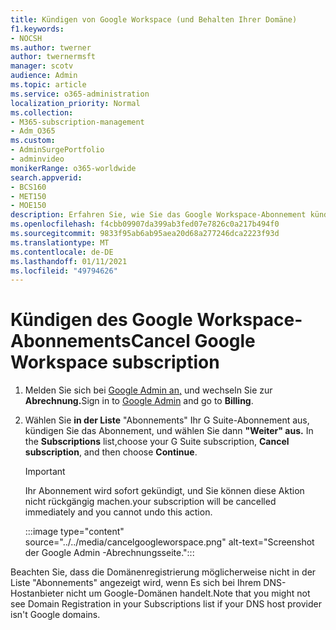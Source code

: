```yaml
---
title: Kündigen von Google Workspace (und Behalten Ihrer Domäne)
f1.keywords:
- NOCSH
ms.author: twerner
author: twernermsft
manager: scotv
audience: Admin
ms.topic: article
ms.service: o365-administration
localization_priority: Normal
ms.collection:
- M365-subscription-management
- Adm_O365
ms.custom:
- AdminSurgePortfolio
- adminvideo
monikerRange: o365-worldwide
search.appverid:
- BCS160
- MET150
- MOE150
description: Erfahren Sie, wie Sie das Google Workspace-Abonnement kündigen, Aber Ihre Domäne behalten.
ms.openlocfilehash: f4cbb09907da399ab3fed07e7826c0a217b494f0
ms.sourcegitcommit: 9833f95ab6ab95aea20d68a277246dca2223f93d
ms.translationtype: MT
ms.contentlocale: de-DE
ms.lasthandoff: 01/11/2021
ms.locfileid: "49794626"
---
```

# <a name="cancel-google-workspace-subscription"></a><span data-ttu-id="3300b-103">Kündigen des Google Workspace-Abonnements</span><span class="sxs-lookup"><span data-stu-id="3300b-103">Cancel Google Workspace subscription</span></span>

1. <span data-ttu-id="3300b-104">Melden Sie sich bei [Google Admin an,](https://admin.google.com/) und wechseln Sie zur **Abrechnung.**</span><span class="sxs-lookup"><span data-stu-id="3300b-104">Sign in to [Google Admin](https://admin.google.com/) and go to **Billing**.</span></span>
1. <span data-ttu-id="3300b-105">Wählen Sie **in der Liste** "Abonnements" Ihr G Suite-Abonnement aus, kündigen Sie das Abonnement, und wählen Sie dann **"Weiter" aus.** </span><span class="sxs-lookup"><span data-stu-id="3300b-105">In the **Subscriptions** list,choose your G Suite subscription, **Cancel subscription**, and then choose **Continue**.</span></span>

    > [!IMPORTANT]
    > <span data-ttu-id="3300b-106">Ihr Abonnement wird sofort gekündigt, und Sie können diese Aktion nicht rückgängig machen.</span><span class="sxs-lookup"><span data-stu-id="3300b-106">your subscription will be cancelled immediately and you cannot undo this action.</span></span>

    :::image type="content" source="../../media/cancelgoogleworspace.png" alt-text="Screenshot der Google Admin -Abrechnungsseite.":::

<span data-ttu-id="3300b-108">Beachten Sie, dass die Domänenregistrierung möglicherweise nicht in der Liste "Abonnements" angezeigt wird, wenn Es sich bei Ihrem DNS-Hostanbieter nicht um Google-Domänen handelt.</span><span class="sxs-lookup"><span data-stu-id="3300b-108">Note that you might not see Domain Registration in your Subscriptions list if your DNS host provider isn't Google domains.</span></span>
